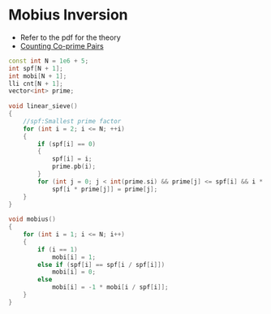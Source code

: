 # Mobius Inversion 

- Refer to the pdf for the theory 
- [Counting Co-prime Pairs](https://cses.fi/problemset/task/2417)
  
```C++
const int N = 1e6 + 5;
int spf[N + 1];
int mobi[N + 1];
lli cnt[N + 1];
vector<int> prime;
 
void linear_sieve()
{
	//spf:Smallest prime factor
	for (int i = 2; i <= N; ++i)
	{
		if (spf[i] == 0)
		{
			spf[i] = i;
			prime.pb(i);
		}
		for (int j = 0; j < int(prime.si) && prime[j] <= spf[i] && i * prime[j] <= N; j++)
			spf[i * prime[j]] = prime[j];
	}
}
 
void mobius()
{
	for (int i = 1; i <= N; i++)
	{
		if (i == 1)
			mobi[i] = 1;
		else if (spf[i] == spf[i / spf[i]])
			mobi[i] = 0;
		else
			mobi[i] = -1 * mobi[i / spf[i]];
	}
}
```